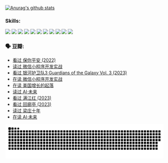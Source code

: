 
[![Anurag's github stats](https://github-readme-stats.vercel.app/api?username=w940853815)](https://github.com/anuraghazra/github-readme-stats)

### Skills:

<code><img height="32" src="https://cdn.jsdelivr.net/npm/simple-icons@v5/icons/python.svg"></code>
<code><img height="32" src="https://cdn.jsdelivr.net/npm/simple-icons@v5/icons/javascript.svg"></code>
<code><img height="32" src="https://cdn.jsdelivr.net/npm/simple-icons@v5/icons/django.svg"></code>
<code><img height="32" src="https://cdn.jsdelivr.net/npm/simple-icons@v5/icons/flask.svg"></code>
<code><img height="32" src="https://cdn.jsdelivr.net/npm/simple-icons@v5/icons/vuetify.svg"></code>
<code><img height="32" src="https://cdn.jsdelivr.net/npm/simple-icons@v5/icons/git.svg"></code>
<code><img height="32" src="https://cdn.jsdelivr.net/npm/simple-icons@v5/icons/docker.svg"></code>
<code><img height="32" src="https://cdn.jsdelivr.net/npm/simple-icons@v5/icons/postgresql.svg"></code>
<code><img height="32" src="https://cdn.jsdelivr.net/npm/simple-icons@v5/icons/elasticsearch.svg"></code>
<code><img height="32" src="https://cdn.jsdelivr.net/npm/simple-icons@v5/icons/macos.svg"></code>
<code><img height="32" src="https://cdn.jsdelivr.net/npm/simple-icons@v5/icons/linux.svg"></code>

### 🗣 豆瓣:

<!-- DOUBAN-ACTIVITIES:START -->
- [看过 保你平安‎ (2022)](https://www.douban.com/people/136069238/status/4239139510/?_i=84649702)
- [读过 微信小程序开发实战](https://www.douban.com/people/136069238/status/4237321528/?_i=84649702)
- [看过 银河护卫队3 Guardians of the Galaxy Vol. 3‎ (2023)](https://www.douban.com/people/136069238/status/4236631849/?_i=84649702)
- [在读 微信小程序开发实战](https://www.douban.com/people/136069238/status/4230177692/?_i=84649702)
- [在读 美国增长的起落](https://www.douban.com/people/136069238/status/4220055912/?_i=84649702)
- [读过 AI·未来](https://www.douban.com/people/136069238/status/4220054171/?_i=84649702)
- [看过 满江红‎ (2023)](https://www.douban.com/people/136069238/status/4219146433/?_i=84649702)
- [看过 回廊亭‎ (2023)](https://www.douban.com/people/136069238/status/4215992758/?_i=84649702)
- [读过 梁庄十年](https://www.douban.com/people/136069238/status/4206664969/?_i=84649702)
- [在读 AI·未来](https://www.douban.com/people/136069238/status/4206653520/?_i=84649702)
<!-- DOUBAN-ACTIVITIES:END -->


![Snake animation](https://raw.githubusercontent.com/w940853815/w940853815/output/github-contribution-grid-snake.svg)

<!--
**w940853815/w940853815** is a ✨ _special_ ✨ repository because its `README.md` (this file) appears on your GitHub profile.

Here are some ideas to get you started:

- 🔭 I’m currently working on ...
- 🌱 I’m currently learning ...
- 👯 I’m looking to collaborate on ...
- 🤔 I’m looking for help with ...
- 💬 Ask me about ...
- 📫 How to reach me: ...
- 😄 Pronouns: ...
- ⚡ Fun fact: ...
-->
